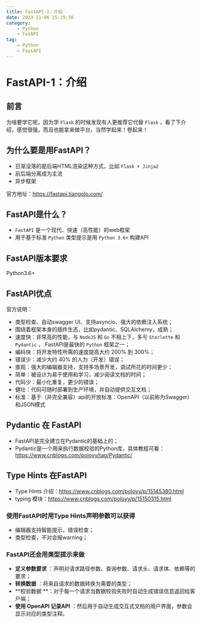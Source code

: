 ```yaml
---
title: FastAPI-1：介绍
date: 2023-11-06 15:19:30
category:
    - Python
    - FasAPI
tag:
    - Python
    - FastAPI
---
```

# FastAPI-1：介绍

## 前言

为啥要学它呢，因为学 `Flask` 的时候发现有人更推荐它代替 `Flask` ，看了下介绍，感觉很强，而且也能拿来做平台，当然学起来！卷起来！

## 为什么要是用FastAPI？

- 日渐没落的是后端HTML渲染这种方式，比如 `Flask + Jinja2` 
- 前后端分离成为主流
- 异步框架

官方地址：https://fastapi.tiangolo.com/

## FastAPI是什么？

- `FastAPI` 是一个现代、快速（高性能）的web框架
- 用于基于标准 `Python` 类型提示是用 `Python 3.6+` 构建API

## FastAPI版本要求

Python3.6+

## FastAPI优点

官方说明：

- 类型检查、自动swagger UI、支持asyncio、强大的依赖注入系统；
- 围绕着框架本身的插件生态，比如pydantic、SQLAlchemy，成熟；
- 速度快：非常高的性能，与 `NodeJS` 和 `Go` 不相上下，多亏 `Starlette` 和 `Pydantic` ， FastAPI是最快的 `Python` 框架之一；
- 编码快：将开发特性所需的速度提高大约 200% 到 300%；
- 错误少：减少大约 40% 的人为（开发）错误；
- 直观：强大的编辑器支持，支持多场景开发，调试所花的时间更少；
- 简单：被设计为易于使用和学习，减少阅读文档的时间；
- 代码少：最小化重复，更少的错误；
- 健壮：代码可随时部署到生产环境，并自动提供交互文档；
- 标准：基于（并完全兼容）api的开放标准：OpenAPI（以前称为Swagger）和JSON模式

## Pydantic 在 FastAPI

- FastAPI是完全建立在Pydantic的基础上的；
- Pydantic是一个用来执行数据校验的Python库，具体教程可看：https://www.cnblogs.com/poloyy/tag/Pydantic/

## Type Hints 在FastAPI

- Type Hints 介绍：https://www.cnblogs.com/poloyy/p/15145380.html
- typing 模块：https://www.cnblogs.com/poloyy/p/15150315.html

### 使用FastAPI时用Type Hints声明参数可以获得

- 编辑器支持智能提示，错误检查；
- 类型检查，不对会报warning；

### FastAPI还会用类型提示来做

- **定义参数要求** ：声明对请求路径参数、查询参数、请求头、请求体、依赖等的要求；
- **转换数据** ：将来自请求的数据转换为需要的类型；
- **校验数据 **：对于每一个请求当数据校验失败时自动生成错误信息返回给客户端；
- **使用 OpenAPI 记录API** ：然后用于自动生成交互式文档的用户界面，参数会显示对应的类型注释。